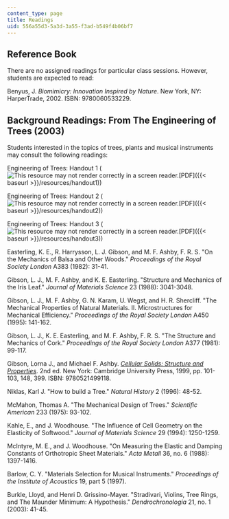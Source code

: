 ```yaml
---
content_type: page
title: Readings
uid: 556a55d3-5a3d-3a55-f3ad-b549f4b06bf7
---
```


Reference Book
--------------

There are no assigned readings for particular class sessions. However, students are expected to read:

Benyus, J. _Biomimicry: Innovation Inspired by Nature_. New York, NY: HarperTrade, 2002. ISBN: 9780060533229.

Background Readings: From The Engineering of Trees (2003)
---------------------------------------------------------

Students interested in the topics of trees, plants and musical instruments may consult the following readings:

Engineering of Trees: Handout 1 (![This resource may not render correctly in a screen reader.](/images/inacessible.gif)[PDF]({{< baseurl >}}/resources/handout1))

Engineering of Trees: Handout 2 (![This resource may not render correctly in a screen reader.](/images/inacessible.gif)[PDF]({{< baseurl >}}/resources/handout2))

Engineering of Trees: Handout 3 (![This resource may not render correctly in a screen reader.](/images/inacessible.gif)[PDF]({{< baseurl >}}/resources/handout3))

Easterling, K. E., R. Harrysson, L. J. Gibson, and M. F. Ashby, F. R. S. "On the Mechanics of Balsa and Other Woods." _Proceedings of the Royal Society London_ A383 (1982): 31-41.

Gibson, L. J., M. F. Ashby, and K. E. Easterling. "Structure and Mechanics of the Iris Leaf." _Journal of Materials Science_ 23 (1988): 3041-3048.

Gibson, L. J., M. F. Ashby, G. N. Karam, U. Wegst, and H. R. Shercliff. "The Mechanical Properties of Natural Materials. II. Microstructures for Mechanical Efficiency." _Proceedings of the Royal Society London_ A450 (1995): 141-162.

Gibson, L. J., K. E. Easterling, and M. F. Ashby, F. R. S. "The Structure and Mechanics of Cork." _Proceedings of the Royal Society London_ A377 (1981): 99-117.

Gibson, Lorna J., and Michael F. Ashby. _[Cellular Solids: Structure and Properties](http://www.cambridge.org/uk/catalogue/catalogue.asp?isbn=0521499119)_. 2nd ed. New York: Cambridge University Press, 1999, pp. 101-103, 148, 399. ISBN: 9780521499118.

Niklas, Karl J. "How to build a Tree." _Natural History_ 2 (1996): 48-52.

McMahon, Thomas A. "The Mechanical Design of Trees." _Scientific American_ 233 (1975): 93-102.

Kahle, E., and J. Woodhouse. "The Influence of Cell Geometry on the Elasticity of Softwood." _Journal of Materials Science_ 29 (1994): 1250-1259.

McIntyre, M. E., and J. Woodhouse. "On Measuring the Elastic and Damping Constants of Orthotropic Sheet Materials." _Acta Metall_ 36, no. 6 (1988): 1397-1416.

Barlow, C. Y. "Materials Selection for Musical Instruments." _Proceedings of the Institute of Acoustics_ 19, part 5 (1997).

Burkle, Lloyd, and Henri D. Grissino-Mayer. "Stradivari, Violins, Tree Rings, and The Maunder Minimum: A Hypothesis." _Dendrochronologia_ 21, no. 1 (2003): 41-45.
